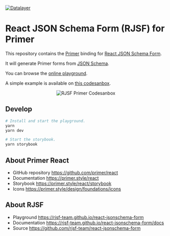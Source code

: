 [![Datalayer](https://assets.datalayer.design/datalayer-25.svg)](https://datalayer.io)

# React JSON Schema Form (RJSF) for Primer

This repository contains the [Primer](https://github.com/primer/react) binding for [React JSON Schema Form](https://github.com/rjsf-team/react-jsonschema-form).

It will generate Primer forms from [JSON Schema](https://json-schema.org).

You can browse the [online playground](https://datalayer.github.io/rjsf-primer).

A simple example is available on [this codesanbox](https://codesandbox.io/p/sandbox/rjsf-primer-example-4kcrrp?file=%2Fpackage.json).

<div align="center" style="text-align: center">
  <img alt="RJSF Primer Codesanbox" src="https://datalayer-jupyter-examples.s3.amazonaws.com/rjsf-primer-codesandbox.png" />
</div>

## Develop

```bash
# Install and start the playground.
yarn
yarn dev
```

```bash
# Start the storybook.
yarn storybook
```

## About Primer React

- GitHub repository https://github.com/primer/react
- Documentation https://primer.style/react
- Storybook https://primer.style/react/storybook
- Icons https://primer.style/design/foundations/icons

## About RJSF

- Playground https://rjsf-team.github.io/react-jsonschema-form
- Documentation https://rjsf-team.github.io/react-jsonschema-form/docs
- Source https://github.com/rjsf-team/react-jsonschema-form
